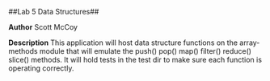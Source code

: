 ##Lab 5 Data Structures##

**Author**
Scott McCoy

**Description**
This application will host data structure functions on the array-methods module that will emulate the push() pop() map() filter() reduce() slice() methods. It will hold tests in the test dir to make sure each function is operating correctly. 

